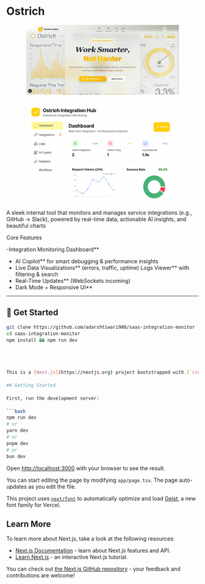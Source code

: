 <h1>Ostrich</h1>

<p align="center">
  <img src="/public/ostrich (2).png" alt="Ostrich in action view" width="400"/><br>
</p>

<p align="center">
  <img src="/public/dashboard.png" alt="Ostrich overview" width="400"/><br>
</p>


A sleek internal tool that monitors and manages service integrations (e.g., GitHub → Slack), powered by real-time data, actionable AI insights, and beautiful charts 

 Core Features

-Integration Monitoring Dashboard**
- AI Copilot** for smart debugging & performance insights
- Live Data Visualizations** (errors, traffic, uptime)
  Logs Viewer** with filtering & search
- Real-Time Updates** (WebSockets incoming)
- Dark Mode + Responsive UI**

---

## 📂 Get Started

```bash
git clone https://github.com/adarshtiwari908/saas-integration-monitor
cd saas-integration-monitor
npm install && npm run dev




This is a [Next.js](https://nextjs.org) project bootstrapped with [`create-next-app`](https://nextjs.org/docs/app/api-reference/cli/create-next-app).

## Getting Started

First, run the development server:

```bash
npm run dev
# or
yarn dev
# or
pnpm dev
# or
bun dev
```

Open [http://localhost:3000](http://localhost:3000) with your browser to see the result.

You can start editing the page by modifying `app/page.tsx`. The page auto-updates as you edit the file.

This project uses [`next/font`](https://nextjs.org/docs/app/building-your-application/optimizing/fonts) to automatically optimize and load [Geist](https://vercel.com/font), a new font family for Vercel.

## Learn More

To learn more about Next.js, take a look at the following resources:

- [Next.js Documentation](https://nextjs.org/docs) - learn about Next.js features and API.
- [Learn Next.js](https://nextjs.org/learn) - an interactive Next.js tutorial.

You can check out [the Next.js GitHub repository](https://github.com/vercel/next.js) - your feedback and contributions are welcome!

